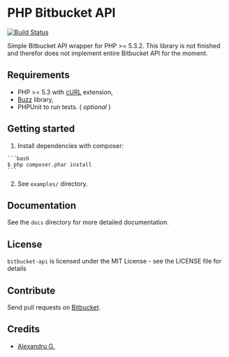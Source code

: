# PHP Bitbucket API
[![Build Status](https://travis-ci.org/gentlero/bitbucket-api.png?branch=develop)](https://travis-ci.org/gentlero/bitbucket-api)

Simple Bitbucket API wrapper for PHP >= 5.3.2. This library is not finished and therefor does not implement entire Bitbucket API for the moment.

## Requirements

* PHP >= 5.3 with [cURL](http://php.net/manual/en/book.curl.php) extension,
* [Buzz](https://github.com/kriswallsmith/Buzz) library,
* PHPUnit to run tests. ( _optional_ )

## Getting started

  1. Install dependencies with composer:
  
    ```bash
    $ php composer.phar install
    ```
  2. See `examples/` directory.

## Documentation

See the `docs` directory for more detailed documentation.

## License

`bitbucket-api` is licensed under the MIT License - see the LICENSE file for details

## Contribute

Send pull requests on [Bitbucket](https://bitbucket.org/gentlero/bitbucket-api).

## Credits

- [Alexandru G.](https://bitbucket.org/vimishor)

